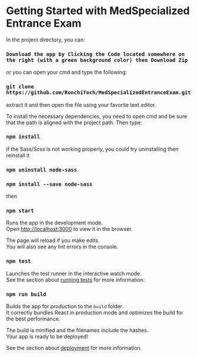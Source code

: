 # Getting Started with MedSpecialized Entrance Exam

In the project directory, you can:

### `Download the app by Clicking the Code located somewhere on the right (with a green background color) then Download Zip`

or you can open your cmd and type the following:

### `git clone https://github.com/RonchiTech/MedSpecializedEntranceExam.git`

extract it and then open the file using your favorite text editor.

To install the necessary dependencies, you need to open cmd and be sure that the path is aligned with the project path. Then type:

### `npm install`

if the Sass/Scss is not working properly, you could try uninstalling then reinstall it

### `npm uninstall node-sass`

### `npm install --save node-sass`

then

### `npm start`

Runs the app in the development mode.\
Open [http://localhost:3000](http://localhost:3000) to view it in the browser.

The page will reload if you make edits.\
You will also see any lint errors in the console.

### `npm test`

Launches the test runner in the interactive watch mode.\
See the section about [running tests](https://facebook.github.io/create-react-app/docs/running-tests) for more information.

### `npm run build`

Builds the app for production to the `build` folder.\
It correctly bundles React in production mode and optimizes the build for the best performance.

The build is minified and the filenames include the hashes.\
Your app is ready to be deployed!

See the section about [deployment](https://facebook.github.io/create-react-app/docs/deployment) for more information.
